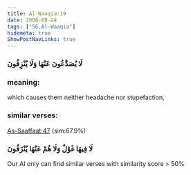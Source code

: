 ```yaml
---
title: Al-Waaqia:19
date: 2006-08-24
tags: ["56.Al-Waaqia"]
hidemeta: true 
ShowPostNavLinks: true 
---
```

### لَا يُصَدَّعُونَ عَنْهَا وَلَا يُنْزِفُونَ
### meaning: 
which causes them neither headache nor stupefaction,
### similar verses: 

[As-Saaffaat:47](/37/47) (sim:67.9%)

### لَا فِيهَا غَوْلٌ وَلَا هُمْ عَنْهَا يُنْزَفُونَ

Our AI only can find similar verses with similarity score > 50% 



